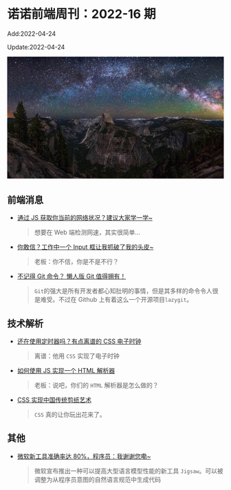 <!--
 * @Description: weekly-16
 * @Author: wangfuyuan
 * @Email: wangfuyuan@nnuo.com
 * @Date: 2022-04-16 16:01:39
 * @LastEditors: wangfuyuan
 * @LastEditTime: 2022-04-24 19:26:55
 * @FilePath: \nuofe-weekly1\2022\weekly-16.md
-->

# 诺诺前端周刊：2022-16 期

Add:2022-04-24

Update:2022-04-24

![202216](../images/2022/202216.jpg)

## 前端消息

- [通过 JS 获取你当前的网络状况？建议大家学一学~](https://mp.weixin.qq.com/s/Me66Z07vo9N9k5CC2BdBEg)

  > 想要在 Web 端检测网速，其实很简单...

- [你敢信？工作中一个 Input 框让我抓破了我的头皮~](https://mp.weixin.qq.com/s/p8DMY4jBoZg_P-AYSnRtwg)

  > 老板：你不信，你是不是不行？

- [不记得 Git 命令？ 懒人版 Git 值得拥有！](https://mp.weixin.qq.com/s/d6liUiSFzrCgWW-_rshjDg)

  > `Git`的强大是所有开发者都心知肚明的事情，但是其多样的命令令人很是难受。不过在 Github 上有着这么一个开源项目`lazygit`。

## 技术解析

- [还在使用定时器吗？有点离谱的 CSS 电子时钟](https://mp.weixin.qq.com/s/8d-Dx_g-S2NZq9bgmdVddg)

  > 离谱：他用 `CSS` 实现了电子时钟

- [如何使用 JS 实现一个 HTML 解析器](https://mp.weixin.qq.com/s/p6bF6zzoMcIfjfsVanPhWA)

  > 老板：说吧，你们的 `HTML` 解析器是怎么做的？

- [CSS 实现中国传统剪纸艺术](https://mp.weixin.qq.com/s/B_BfBdgYbMIW-xKXSJb5Rg)

  > `CSS` 真的让你玩出花来了。

## 其他

- [微软新工具准确率达 80%，程序员：我谢谢您嘞~](https://mp.weixin.qq.com/s/RTqUKPbxLrt6Ax_TQNvVtw)

  > 微软宣布推出一种可以提高大型语言模型性能的新工具 `Jigsaw`。可以被调整为从程序员意图的自然语言规范中生成代码
